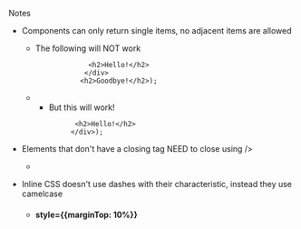 Notes

- Components can only return single items, no adjacent items are allowed
  * The following will NOT work
    ```return (<div>
                 <h2>Hello!</h2>
                </div>
               <h2>Goodbye!</h2>);
    ```
  *  * But this will work!
    ```return (<div>
                 <h2>Hello!</h2>
                </div>);
    ```

- Elements that don't have a closing tag NEED to close using />
  * <img href="" />

- Inline CSS doesn't use dashes with their characteristic, instead they use camelcase
  * <h4> style={{marginTop: 10%}}